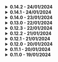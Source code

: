 <details>
  <summary><b>0.14.2 - 24/01/2024</b></summary>

- Changelog: añadido un changelog generado automáticamente para que sea más consistente y fácil de mantener, además de que sea más sencillo de entender para el usuario

- changelogGen.js: script para generar el changelog automáticamente a partir de un JSON que se usará en la siguiente versión para el frontend (así los usuarios que usan la app están pendientes de los cambios que se realizan)

- Auth: fix un console.log que estaba marcado como fallo de seguridad por exponer la contraseña del usuario en consola

</details>


<details>
  <summary><b>0.14.1 - 24/01/2024</b></summary>

- Frontend: mejoras estéticas en la página de inicio de sesión y de registro

- Backend: cambios en las API de autenticación de usuarios

</details>

<details>
  <summary><b>0.14.0 - 23/01/2024</b></summary>

- Frontend: formulario de inicio de sesión y de registro

- Backend: autenticación básica de usuarios

</details>

<details>
  <summary><b>0.13.0 - 22/01/2024</b></summary>

- Frontend: añadir botón de clonar evento, que carga los datos del evento seleccionado para clonar, y los pone en el formulario de creación de evento y luego te permite editar todo menos la miniatura

- Backend: rework del sistema de eliminar los ficheros de póster, evitando que borre la miniatura si hay otra entrada usándola para que sea más sencillo, más seguro y para ahorrar espacio en el servidor (evitando tener que subir la misma cada vez que se crea un evento igual a otro)

</details>

<details>
  <summary><b>0.12.3 - 22/01/2024</b></summary>

- Frontend: añadir clase hide a subtitle para que no se vea nada cuando aún está obteniendo la información de los eventos, fixeados los links del sidebar para que lleven a las páginas correctas, añadir mensaje por si no hay eventos en el servidor

- Backend: rework completo del js que muestra la pantalla de la rpi, para mostrar los eventos de la semana siguiente si no quedan más esta semana, si no hay eventos entonces muestra un mensaje diciendo que no tiene mensajes

</details>

<details>
  <summary><b>0.12.2 - 21/01/2024</b></summary>

- Frontend: se ve la columna de tipo de evento en la lista de eventos, limitado el ancho de la descripción para que no se salga de la pantalla de la rpi

</details>

<details>
  <summary><b>0.12.1 - 21/01/2024</b></summary>

- Frontend: tipo de evento ya se ve en todas las partes

</details>

<details>
  <summary><b>0.12.0 - 20/01/2024</b></summary>

- Frontend: seleccionar el tipo de evento que es a la hora de crearlo y de editarlo (solo en la página de calendario)

- Backend: nueva propiedad añadida (categoría)

</details>

<details>
  <summary><b>0.11.1 - 20/01/2024</b></summary>

- CodeQL: añadido el workflow de CodeQL para poder analizar el código y encontrar posibles vulnerabilidades (solo de mi código, no de las dependencias)

- Wiki: añadida la documentación de la instalación y actualización del software en la wiki tanto para Node.js como para Docker

- Frontend: actualizado el link del aviso de nueva versión para que lleve a la wiki correctamente, cambiar el sidebar para que corresponda con los planes a futuros y que existan todos los apartados que deben existir en este momento

</details>

<details>
  <summary><b>0.11.0 - 19/01/2024</b></summary>

- Docker: añadidos los binds necesarios para que el container funcione correctamente y si se actualiza el código, se actualice en el container sin perder ninguno de los datos necesarios, como la base de datos, las miniaturas o el .env

- Dockerfile: cambiada la imagen base a node:18-alpine para reducir el tamaño del container (pasamos de 1.2GB a 300MB)

- Package.json: añadido el script `npm run docker:remove` para poder parar el container, eliminarlo y luego eliminar la imagen

- Index.js: cambiada la config del dotenv y comprobación de si existe la carpeta logs

</details>

